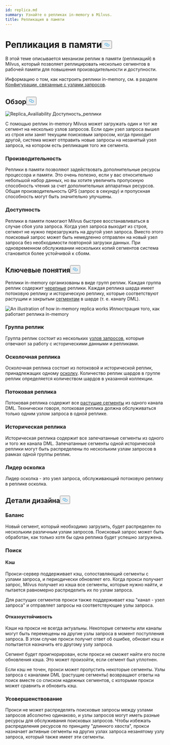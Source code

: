```yaml
---
id: replica.md
summary: Узнайте о репликах in-memory в Milvus.
title: Репликация в памяти
---
```

<h1 id="In-Memory-Replica" class="common-anchor-header">Репликация в памяти<button data-href="#In-Memory-Replica" class="anchor-icon" translate="no">
      <svg translate="no"
        aria-hidden="true"
        focusable="false"
        height="20"
        version="1.1"
        viewBox="0 0 16 16"
        width="16"
      >
        <path
          fill="#0092E4"
          fill-rule="evenodd"
          d="M4 9h1v1H4c-1.5 0-3-1.69-3-3.5S2.55 3 4 3h4c1.45 0 3 1.69 3 3.5 0 1.41-.91 2.72-2 3.25V8.59c.58-.45 1-1.27 1-2.09C10 5.22 8.98 4 8 4H4c-.98 0-2 1.22-2 2.5S3 9 4 9zm9-3h-1v1h1c1 0 2 1.22 2 2.5S13.98 12 13 12H9c-.98 0-2-1.22-2-2.5 0-.83.42-1.64 1-2.09V6.25c-1.09.53-2 1.84-2 3.25C6 11.31 7.55 13 9 13h4c1.45 0 3-1.69 3-3.5S14.5 6 13 6z"
        ></path>
      </svg>
    </button></h1><p>В этой теме описывается механизм реплик в памяти (репликаций) в Milvus, который позволяет реплицировать несколько сегментов в рабочей памяти для повышения производительности и доступности.</p>
<p>Информацию о том, как настроить реплики in-memory, см. в разделе <a href="/docs/ru/configure_querynode.md#queryNodereplicas">Конфигурации, связанные с узлами запросов</a>.</p>
<h2 id="Overview" class="common-anchor-header">Обзор<button data-href="#Overview" class="anchor-icon" translate="no">
      <svg translate="no"
        aria-hidden="true"
        focusable="false"
        height="20"
        version="1.1"
        viewBox="0 0 16 16"
        width="16"
      >
        <path
          fill="#0092E4"
          fill-rule="evenodd"
          d="M4 9h1v1H4c-1.5 0-3-1.69-3-3.5S2.55 3 4 3h4c1.45 0 3 1.69 3 3.5 0 1.41-.91 2.72-2 3.25V8.59c.58-.45 1-1.27 1-2.09C10 5.22 8.98 4 8 4H4c-.98 0-2 1.22-2 2.5S3 9 4 9zm9-3h-1v1h1c1 0 2 1.22 2 2.5S13.98 12 13 12H9c-.98 0-2-1.22-2-2.5 0-.83.42-1.64 1-2.09V6.25c-1.09.53-2 1.84-2 3.25C6 11.31 7.55 13 9 13h4c1.45 0 3-1.69 3-3.5S14.5 6 13 6z"
        ></path>
      </svg>
    </button></h2><p>
  
   <span class="img-wrapper"> <img translate="no" src="/docs/v2.6.x/assets/replica_availability.jpg" alt="Replica_Availiability" class="doc-image" id="replica_availiability" />
   </span> <span class="img-wrapper"> <span>Доступность_реплики</span> </span></p>
<p>С помощью реплик in-memory Milvus может загружать один и тот же сегмент на несколько узлов запросов. Если один узел запроса вышел из строя или занят текущим поисковым запросом, когда приходит другой, система может отправить новые запросы на незанятый узел запроса, на котором есть репликация того же сегмента.</p>
<h3 id="Performance" class="common-anchor-header">Производительность</h3><p>Реплики в памяти позволяют задействовать дополнительные ресурсы процессора и памяти. Это очень полезно, если у вас относительно небольшой набор данных, но вы хотите увеличить пропускную способность чтения за счет дополнительных аппаратных ресурсов. Общая производительность QPS (запрос в секунду) и пропускная способность могут быть значительно улучшены.</p>
<h3 id="Availability" class="common-anchor-header">Доступность</h3><p>Реплики в памяти помогают Milvus быстрее восстанавливаться в случае сбоя узла запроса. Когда узел запроса выходит из строя, сегмент не нужно перезагружать на другой узел запроса. Вместо этого поисковый запрос может быть немедленно отправлен на новый узел запроса без необходимости повторной загрузки данных. При одновременном обслуживании нескольких копий сегментов система становится более устойчивой к сбоям.</p>
<h2 id="Key-Concepts" class="common-anchor-header">Ключевые понятия<button data-href="#Key-Concepts" class="anchor-icon" translate="no">
      <svg translate="no"
        aria-hidden="true"
        focusable="false"
        height="20"
        version="1.1"
        viewBox="0 0 16 16"
        width="16"
      >
        <path
          fill="#0092E4"
          fill-rule="evenodd"
          d="M4 9h1v1H4c-1.5 0-3-1.69-3-3.5S2.55 3 4 3h4c1.45 0 3 1.69 3 3.5 0 1.41-.91 2.72-2 3.25V8.59c.58-.45 1-1.27 1-2.09C10 5.22 8.98 4 8 4H4c-.98 0-2 1.22-2 2.5S3 9 4 9zm9-3h-1v1h1c1 0 2 1.22 2 2.5S13.98 12 13 12H9c-.98 0-2-1.22-2-2.5 0-.83.42-1.64 1-2.09V6.25c-1.09.53-2 1.84-2 3.25C6 11.31 7.55 13 9 13h4c1.45 0 3-1.69 3-3.5S14.5 6 13 6z"
        ></path>
      </svg>
    </button></h2><p>Реплики in-memory организованы в виде групп реплик. Каждая группа реплик содержит <a href="https://milvus.io/docs/v2.1.x/glossary.md#Sharding">черепные</a> реплики. Каждая реплика шарда имеет потоковую реплику и историческую реплику, которые соответствуют растущим и закрытым <a href="https://milvus.io/docs/v2.1.x/glossary.md#Segment">сегментам</a> в шарде (т. е. каналу DML).</p>
<p>
  
   <span class="img-wrapper"> <img translate="no" src="/docs/v2.6.x/assets/replica_group.png" alt="An illustration of how in-memory replica works" class="doc-image" id="an-illustration-of-how-in-memory-replica-works" />
   </span> <span class="img-wrapper"> <span>Иллюстрация того, как работает реплика in-memory</span> </span></p>
<h3 id="Replica-group" class="common-anchor-header">Группа реплик</h3><p>Группа реплик состоит из нескольких <a href="https://milvus.io/docs/v2.1.x/four_layers.md#Query-node">узлов запросов</a>, которые отвечают за работу с историческими данными и репликами.</p>
<h3 id="Shard-replica" class="common-anchor-header">Осколочная реплика</h3><p>Осколочная реплика состоит из потоковой и исторической реплик, принадлежащих одному <a href="https://milvus.io/blog/deep-dive-1-milvus-architecture-overview.md#Shard">осколку</a>. Количество реплик шардов в группе реплик определяется количеством шардов в указанной коллекции.</p>
<h3 id="Streaming-replica" class="common-anchor-header">Потоковая реплика</h3><p>Потоковая реплика содержит все <a href="https://milvus.io/docs/v2.1.x/glossary.md#Segment">растущие сегменты</a> из одного канала DML. Технически говоря, потоковая реплика должна обслуживаться только одним узлом запроса в одной реплике.</p>
<h3 id="Historical-replica" class="common-anchor-header">Историческая реплика</h3><p>Историческая реплика содержит все запечатанные сегменты из одного и того же канала DML. Запечатанные сегменты одной исторической реплики могут быть распределены по нескольким узлам запросов в рамках одной группы реплик.</p>
<h3 id="Shard-leader" class="common-anchor-header">Лидер осколка</h3><p>Лидер осколка - это узел запроса, обслуживающий потоковую реплику в реплике осколка.</p>
<h2 id="Design-Details" class="common-anchor-header">Детали дизайна<button data-href="#Design-Details" class="anchor-icon" translate="no">
      <svg translate="no"
        aria-hidden="true"
        focusable="false"
        height="20"
        version="1.1"
        viewBox="0 0 16 16"
        width="16"
      >
        <path
          fill="#0092E4"
          fill-rule="evenodd"
          d="M4 9h1v1H4c-1.5 0-3-1.69-3-3.5S2.55 3 4 3h4c1.45 0 3 1.69 3 3.5 0 1.41-.91 2.72-2 3.25V8.59c.58-.45 1-1.27 1-2.09C10 5.22 8.98 4 8 4H4c-.98 0-2 1.22-2 2.5S3 9 4 9zm9-3h-1v1h1c1 0 2 1.22 2 2.5S13.98 12 13 12H9c-.98 0-2-1.22-2-2.5 0-.83.42-1.64 1-2.09V6.25c-1.09.53-2 1.84-2 3.25C6 11.31 7.55 13 9 13h4c1.45 0 3-1.69 3-3.5S14.5 6 13 6z"
        ></path>
      </svg>
    </button></h2><h3 id="Balance" class="common-anchor-header">Баланс</h3><p>Новый сегмент, который необходимо загрузить, будет распределен по нескольким различным узлам запросов. Поисковый запрос может быть обработан, как только хотя бы одна реплика будет успешно загружена.</p>
<h3 id="Search" class="common-anchor-header">Поиск</h3><h4 id="Cache" class="common-anchor-header">Кэш</h4><p>Прокси-сервер поддерживает кэш, сопоставляющий сегменты с узлами запроса, и периодически обновляет его. Когда прокси получает запрос, Milvus получает из кэша все сегменты, которые нужно найти, и пытается равномерно распределить их по узлам запроса.</p>
<p>Для растущих сегментов прокси также поддерживает кэш "канал - узел запроса" и отправляет запросы на соответствующие узлы запроса.</p>
<h4 id="Failover" class="common-anchor-header">Отказоустойчивость</h4><p>Кэши на прокси не всегда актуальны. Некоторые сегменты или каналы могут быть перемещены на другие узлы запроса в момент поступления запроса. В этом случае прокси получит ответ об ошибке, обновит кэш и попытается назначить его другому узлу запроса.</p>
<p>Сегмент будет проигнорирован, если прокси не сможет найти его после обновления кэша. Это может произойти, если сегмент был уплотнен.</p>
<p>Если кэш не точен, прокси может пропустить некоторые сегменты. Узлы запроса с каналами DML (растущие сегменты) возвращают ответы на поиск вместе со списком надежных сегментов, с которыми прокси может сравнить и обновить кэш.</p>
<h3 id="Enhancement" class="common-anchor-header">Усовершенствование</h3><p>Прокси не может распределять поисковые запросы между узлами запросов абсолютно одинаково, и узлы запросов могут иметь разные ресурсы для обслуживания поисковых запросов. Чтобы избежать распределения ресурсов по принципу "длинного хвоста", прокси назначает активные сегменты на других узлах запроса незанятому узлу запроса, который также имеет эти сегменты.</p>

